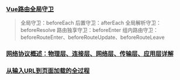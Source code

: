 ### [Vue路由全局守卫](https://blog.csdn.net/qq_42552393/article/details/103547856)

> 全局守卫：beforeEach
> 后置守卫：afterEach
> 全局解析守卫：beforeResolve
> 路由独享守卫：beforeEnter
> 组内路由守卫：beforeRouteEnter、beforeRouteUpdate、beforeRouteLeave

### [网络协议概述：物理层、连接层、网络层、传输层、应用层详解](https://www.cnblogs.com/dengyibing/p/5563082.html)

### [从输入URL到页面加载的全过程](https://www.cnblogs.com/xiaohuochai/p/9193083.html)
